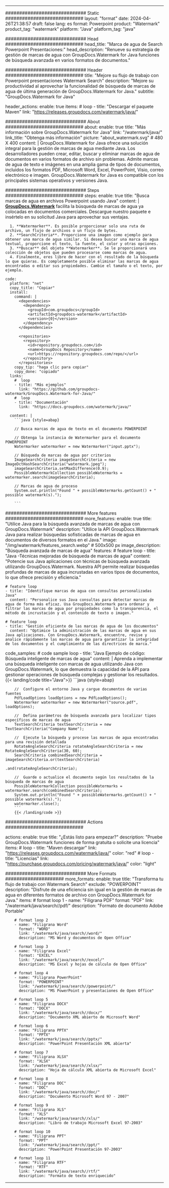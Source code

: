 
---
############################# Static ############################
layout: "format"
date:  2024-04-26T21:38:57
draft: false
lang: es
format: Powerpoint
product: "Watermark"
product_tag: "watermark"
platform: "Java"
platform_tag: "java"

############################# Head ############################
head_title: "Marca de agua de Search Powerpoint Presentaciones:"
head_description: "Renueve su estrategia de gestión de marcas de agua con GroupDocs.Watermark for Java funciones de búsqueda avanzada en varios formatos de documentos."

############################# Header ############################
title: "Mejore su flujo de trabajo con Powerpoint presentaciones Watermark Search" 
description: "Mejore su productividad al aprovechar la funcionalidad de búsqueda de marcas de agua de última generación de GroupDocs.Watermark for Java."
subtitle: "GroupDocs.Watermark for Java" 

header_actions:
  enable: true
  items:
    #  loop
    - title: "Descargar el paquete Maven"
      link: "https://releases.groupdocs.com/watermark/java/"
      
############################# About ############################
about:
    enable: true
    title: "Más información sobre GroupDocs.Watermark for Java"
    link: "/watermark/java/"
    link_title: "Obtenga más información"
    picture: "about_watermark.svg" # 480 X 400
    content: |
       GroupDocs.Watermark for Java ofrece una solución integral para la gestión de marcas de agua mediante Java. Los desarrolladores pueden crear, editar, buscar y eliminar marcas de agua de documentos en varios formatos de archivo sin problemas. Admite marcas de agua de texto e imágenes en una amplia gama de tipos de documentos, incluidos los formatos PDF, Microsoft Word, Excel, PowerPoint, Visio, correo electrónico e imagen. GroupDocs.Watermark for Java es compatible con los principales sistemas operativos y versiones Java.

############################# Steps ############################
steps:
    enable: true
    title: "Busca marcas de agua en archivos Powerpoint usando Java"
    content: |
      **[GroupDocs.Watermark](https://products.groupdocs.com/watermark/java/)** facilita la búsqueda de marcas de agua ya colocadas en documentos comerciales. Descargue nuestro paquete e insértelo en su solicitud Java para aprovechar sus ventajas.
      
      1. **Watermarker**. Es posible proporcionar solo una ruta de archivo, un flujo de archivos o un flujo de bytes.
      2. **SearchCriteria**. Proporcione una imagen como ejemplo para obtener una marca de agua similar. Si desea buscar una marca de agua textual, proporcione el texto, la fuente, el color y otras opciones.
      3. **Buscar** del objeto **Watermarker**. Se le proporcionará una colección de objetos que pueden procesarse como marcas de agua.
      4. Finalmente, eres libre de hacer con el resultado de la búsqueda lo que quieras. Es completamente posible eliminar las marcas de agua encontradas o editar sus propiedades. Cambie el tamaño o el texto, por ejemplo.
   
    code:
      platform: "net"
      copy_title: "Copiar"
      install:
        command: |
          <dependencies>
            <dependency>
              <groupId>com.groupdocs</groupId>
              <artifactId>groupdocs-watermark</artifactId>
              <version>{0}</version>
            </dependency>
          </dependencies>

          <repositories>
            <repository>
              <id>repository.groupdocs.com</id>
              <name>GroupDocs Repository</name>
              <url>https://repository.groupdocs.com/repo/</url>
            </repository>
          </repositories>
        copy_tip: "haga clic para copiar"
        copy_done: "copiado"
      links:
        #  loop
        - title: "Más ejemplos"
          link: "https://github.com/groupdocs-watermark/GroupDocs.Watermark-for-Java/"
        #  loop
        - title: "Documentación"
          link: "https://docs.groupdocs.com/watermark/java/"
          
      content: |
        ```java {style=abap}

        // Busca marcas de agua de texto en el documento POWERPOINT

        // Obtenga la instancia de Watermarker para el documento POWERPOINT
        Watermarker watermarker = new Watermarker("input.pptx");

        // Búsqueda de marcas de agua por criterios
        ImageSearchCriteria imageSearchCriteria = new ImageDctHashSearchCriteria("watermark.jpeg");
        imageSearchCriteria.setMaxDifference(0.9);
        PossibleWatermarkCollection possibleWatermarks = watermarker.search(imageSearchCriteria);

        // Marcas de agua de proceso
        System.out.println("Found " + possibleWatermarks.getCount() + " possible watermark(s).");
        
        ```   
        
############################# More features ############################
more_features:
  enable: true
  title: "Utilice Java para la búsqueda avanzada de marcas de agua con GroupDocs.Watermark"
  description: "Utilice la API GroupDocs.Watermark Java para realizar búsquedas sofisticadas de marcas de agua en documentos de diversos formatos en el Java."
  image: "/img/watermark/features_search.webp" # 500x500 px
  image_description: "Búsqueda avanzada de marcas de agua"
  features:
    # feature loop
    - title: "Java -Técnicas mejoradas de búsqueda de marcas de agua"
      content: "Potencie sus Java aplicaciones con técnicas de búsqueda avanzada utilizando GroupDocs.Watermark. Nuestra API permite realizar búsquedas profundas de marcas de agua incrustadas en varios tipos de documentos, lo que ofrece precisión y eficiencia."

    # feature loop
    - title: "Identifique marcas de agua con consultas personalizadas Java"
      content: "Personalice sus Java consultas para detectar marcas de agua de forma más eficaz. Usa GroupDocs.Watermark para ordenar y filtrar las marcas de agua por propiedades como la transparencia, el método de incrustación y el contenido de texto o imagen."

    # feature loop
    - title: "Gestión eficiente de las marcas de agua de los documentos"
      content: "Optimice la administración de las marcas de agua en sus Java aplicaciones. Con GroupDocs.Watermark, encuentre, revise y analice rápidamente las marcas de agua para garantizar la integridad de los documentos y el cumplimiento de las directrices de marca."
      
  code_samples:
    # code sample loop
    - title: "Java Ejemplo de código: Búsqueda inteligente de marcas de agua"
      content: |
        Aprenda a implementar una búsqueda inteligente con marcas de agua utilizando Java con GroupDocs.Watermark, lo que demuestra la capacidad de la API para gestionar operaciones de búsqueda complejas y gestionar los resultados.
        {{< landing/code title="Java">}}
        ```java {style=abap}
        
        //  Configure el entorno Java y cargue documentos de varias fuentes
        PdfLoadOptions loadOptions = new PdfLoadOptions();
        Watermarker watermarker = new Watermarker("source.pdf", loadOptions);

        //  Defina parámetros de búsqueda avanzada para localizar tipos específicos de marcas de agua
        TextSearchCriteria textSearchCriteria = new TextSearchCriteria("Company Name");

        //  Ejecute la búsqueda y procese las marcas de agua encontradas para una revisión detallada
        RotateAngleSearchCriteria rotateAngleSearchCriteria = new RotateAngleSearchCriteria(30, 60);
        SearchCriteria combinedSearchCriteria = imageSearchCriteria.or(textSearchCriteria)
                                                                   .and(rotateAngleSearchCriteria);

        //  Guarde o actualice el documento según los resultados de la búsqueda de marcas de agua
        PossibleWatermarkCollection possibleWatermarks = watermarker.search(combinedSearchCriteria);
        System.out.println("Found " + possibleWatermarks.getCount() + " possible watermark(s).");
        watermarker.close();
        ```
        {{< /landing/code >}}


############################# Actions ############################

actions:
  enable: true
  title: "¿Estás listo para empezar?"
  description: "Pruebe GroupDocs.Watermark funciones de forma gratuita o solicite una licencia"
  items:
    #  loop
    - title: "Maven descargar"
      link: "https://releases.groupdocs.com/watermark/java/"
      color: "red"
        #  loop
    - title: "Licencias"
      link: "https://purchase.groupdocs.com/pricing/watermark/java/"
      color: "light"


############################# More Formats #####################
more_formats:
    enable: true
    title: "Transforma tu flujo de trabajo con Watermark Search"
    exclude: "POWERPOINT"
    description: "Disfrute de una eficiencia sin igual en la gestión de marcas de agua en diferentes formatos de archivo con GroupDocs.Watermark for Java."
    items: 
        # format loop 1
        - name: "Filigrana PDF"
          format: "PDF"
          link: "/watermark/java/search//pdf/"
          description: "Formato de documento Adobe Portable"

        # format loop 2
        - name: "Filigrana Word"
          format: "WORD"
          link: "/watermark/java/search//word/"
          description: "MS Word y documentos de Open Office"
          
        # format loop 3
        - name: "Filigrana Excel"
          format: "EXCEL"
          link: "/watermark/java/search//excel/"
          description: "MS Excel y hojas de cálculo de Open Office"

        # format loop 4
        - name: "Filigrana PowerPoint"
          format: "POWERPOINT"
          link: "/watermark/java/search//powerpoint/"
          description: "MS PowerPoint y presentaciones de Open Office"

        # format loop 5
        - name: "Filigrana DOCX"
          format: "DOCX"
          link: "/watermark/java/search//docx/"
          description: "Documento XML abierto de Microsoft Word"
          
        # format loop 6
        - name: "Filigrana PPTX"
          format: "PPTX"
          link: "/watermark/java/search//pptx/"
          description: "PowerPoint Presentación XML abierta"
          
        # format loop 7
        - name: "Filigrana XLSX"
          format: "XLSX"
          link: "/watermark/java/search//xlsx/"
          description: "Hoja de cálculo XML abierta de Microsoft Excel"

        # format loop 8
        - name: "Filigrana DOC"
          format: "DOC"
          link: "/watermark/java/search//doc/"
          description: "Documento Microsoft Word 97 - 2007"

        # format loop 9
        - name: "Filigrana XLS"
          format: "XLS"
          link: "/watermark/java/search//xls/"
          description: "Libro de trabajo Microsoft Excel 97-2003"

        # format loop 10
        - name: "Filigrana PPT"
          format: "PPT"
          link: "/watermark/java/search//ppt/"
          description: "PowerPoint Presentación 97-2003"

        # format loop 11
        - name: "Filigrana RTF"
          format: "RTF"
          link: "/watermark/java/search//rtf/"
          description: "Formato de texto enriquecido"

---